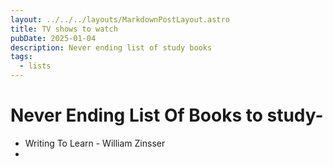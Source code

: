 ```yaml
---
layout: ../../../layouts/MarkdownPostLayout.astro
title: TV shows to watch
pubDate: 2025-01-04
description: Never ending list of study books
tags:
  - lists
---
```

# Never Ending List Of Books to study-

- Writing To Learn - William Zinsser
- 
